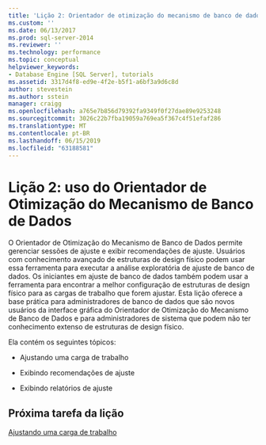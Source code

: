 ```yaml
---
title: 'Lição 2: Orientador de otimização do mecanismo de banco de dados de uso | Microsoft Docs'
ms.custom: ''
ms.date: 06/13/2017
ms.prod: sql-server-2014
ms.reviewer: ''
ms.technology: performance
ms.topic: conceptual
helpviewer_keywords:
- Database Engine [SQL Server], tutorials
ms.assetid: 3317d4f8-ed9e-4f2e-b5f1-a6bf3a9d6c8d
author: stevestein
ms.author: sstein
manager: craigg
ms.openlocfilehash: a765e7b856d79392fa9349f0f27dae89e9253248
ms.sourcegitcommit: 3026c22b7fba19059a769ea5f367c4f51efaf286
ms.translationtype: MT
ms.contentlocale: pt-BR
ms.lasthandoff: 06/15/2019
ms.locfileid: "63188581"
---
```

# <a name="lesson-2-using-database-engine-tuning-advisor"></a>Lição 2: uso do Orientador de Otimização do Mecanismo de Banco de Dados
  O Orientador de Otimização do Mecanismo de Banco de Dados permite gerenciar sessões de ajuste e exibir recomendações de ajuste. Usuários com conhecimento avançado de estruturas de design físico podem usar essa ferramenta para executar a análise exploratória de ajuste de banco de dados. Os iniciantes em ajuste de banco de dados também podem usar a ferramenta para encontrar a melhor configuração de estruturas de design físico para as cargas de trabalho que forem ajustar. Esta lição oferece a base prática para administradores de banco de dados que são novos usuários da interface gráfica do Orientador de Otimização do Mecanismo de Banco de Dados e para administradores de sistema que podem não ter conhecimento extenso de estruturas de design físico.  
  
 Ela contém os seguintes tópicos:  
  
-   Ajustando uma carga de trabalho  
  
-   Exibindo recomendações de ajuste  
  
-   Exibindo relatórios de ajuste  
  
## <a name="next-task-in-lesson"></a>Próxima tarefa da lição  
 [Ajustando uma carga de trabalho](lesson-1-1-tuning-a-workload.md)  
  
  
